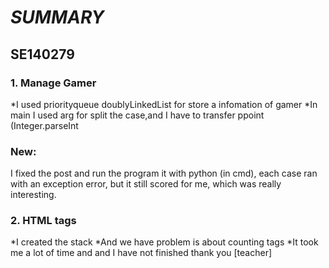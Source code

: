 # ***SUMMARY***

## SE140279

### 1. Manage Gamer
  *I used priorityqueue doublyLinkedList for store a infomation of gamer
  *In main I used arg for split the case,and I have to transfer ppoint (Integer.parseInt
###  New:
  I fixed the post and run the program it with python (in cmd), each case ran with an exception error, but it still scored for me, which was really interesting.
### 2. HTML tags
  *I created the stack
  *And we have problem is about counting tags
  *It took me a lot of time and and I have not finished
thank you [teacher]
